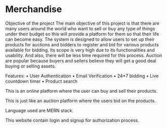 # Merchandise
Objective of the project
The main objective of this project is that there are many users around the world who want to sell or buy
any type of things under their budget so this will provide a platform for them so that their life can
become easy. The system is designed to allow users to set up their products for auctions and bidders to
register and bid for various products available for bidding. Its scope is very high due to its functionalities
and usability. And also, there will be less time required for this process. Auction are popular because
buyers and sellers believe they will get a good deal buying or selling assets.

Features:
				• User Authentication
				• Email Verification
				• 24*7 bidding
				• Live countdown timer
				• Product search

This is an online platform where the user can buy and sell their products.

This is just like an auction platform where the users bid on the products.

Language used are MERN stack.

This website contain login and signup for authorization process.
